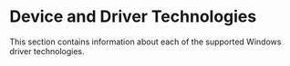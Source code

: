 # Device and Driver Technologies

This section contains information about each of the supported Windows driver technologies.
